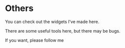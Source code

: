 # Others
You can check out the widgets I've made here.

There are some useful tools here, but there may be bugs.

If you want, please follow me
